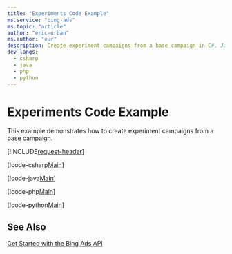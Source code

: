 ```yaml
---
title: "Experiments Code Example"
ms.service: "bing-ads"
ms.topic: "article"
author: "eric-urban"
ms.author: "eur"
description: Create experiment campaigns from a base campaign in C#, Java, PHP, or Python.
dev_langs:
  - csharp
  - java
  - php
  - python
---
```

# Experiments Code Example
This example demonstrates how to create experiment campaigns from a base campaign.

[!INCLUDE[request-header](./includes/code-tips.md)]

[!code-csharp[Main](../../../BingAds-dotNet-SDK/examples/BingAdsExamples/BingAdsExamplesLibrary/v12/Experiments.cs)]

[!code-java[Main](../../../BingAds-Java-SDK/examples/BingAdsDesktopApp/src/main/java/com/microsoft/bingads/examples/v12/Experiments.java)]

[!code-php[Main](../../../BingAds-PHP-SDK/samples/V12/Experiments.php)]

[!code-python[Main](../../../BingAds-Python-SDK/examples/v12/experiments.py)]

## See Also
[Get Started with the Bing Ads API](get-started.md)  
